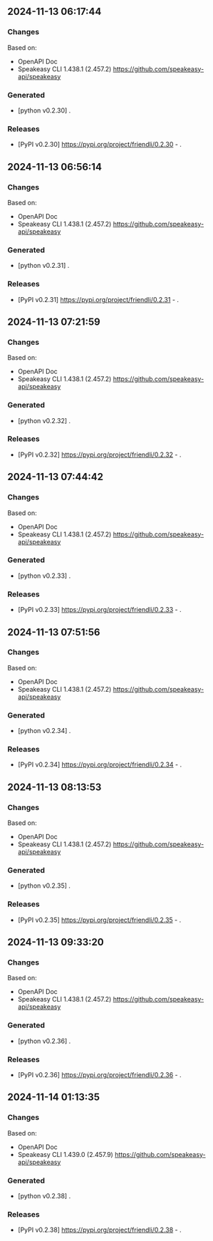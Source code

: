 

## 2024-11-13 06:17:44
### Changes
Based on:
- OpenAPI Doc  
- Speakeasy CLI 1.438.1 (2.457.2) https://github.com/speakeasy-api/speakeasy
### Generated
- [python v0.2.30] .
### Releases
- [PyPI v0.2.30] https://pypi.org/project/friendli/0.2.30 - .

## 2024-11-13 06:56:14
### Changes
Based on:
- OpenAPI Doc  
- Speakeasy CLI 1.438.1 (2.457.2) https://github.com/speakeasy-api/speakeasy
### Generated
- [python v0.2.31] .
### Releases
- [PyPI v0.2.31] https://pypi.org/project/friendli/0.2.31 - .

## 2024-11-13 07:21:59
### Changes
Based on:
- OpenAPI Doc  
- Speakeasy CLI 1.438.1 (2.457.2) https://github.com/speakeasy-api/speakeasy
### Generated
- [python v0.2.32] .
### Releases
- [PyPI v0.2.32] https://pypi.org/project/friendli/0.2.32 - .

## 2024-11-13 07:44:42
### Changes
Based on:
- OpenAPI Doc  
- Speakeasy CLI 1.438.1 (2.457.2) https://github.com/speakeasy-api/speakeasy
### Generated
- [python v0.2.33] .
### Releases
- [PyPI v0.2.33] https://pypi.org/project/friendli/0.2.33 - .

## 2024-11-13 07:51:56
### Changes
Based on:
- OpenAPI Doc  
- Speakeasy CLI 1.438.1 (2.457.2) https://github.com/speakeasy-api/speakeasy
### Generated
- [python v0.2.34] .
### Releases
- [PyPI v0.2.34] https://pypi.org/project/friendli/0.2.34 - .

## 2024-11-13 08:13:53
### Changes
Based on:
- OpenAPI Doc  
- Speakeasy CLI 1.438.1 (2.457.2) https://github.com/speakeasy-api/speakeasy
### Generated
- [python v0.2.35] .
### Releases
- [PyPI v0.2.35] https://pypi.org/project/friendli/0.2.35 - .

## 2024-11-13 09:33:20
### Changes
Based on:
- OpenAPI Doc  
- Speakeasy CLI 1.438.1 (2.457.2) https://github.com/speakeasy-api/speakeasy
### Generated
- [python v0.2.36] .
### Releases
- [PyPI v0.2.36] https://pypi.org/project/friendli/0.2.36 - .

## 2024-11-14 01:13:35
### Changes
Based on:
- OpenAPI Doc  
- Speakeasy CLI 1.439.0 (2.457.9) https://github.com/speakeasy-api/speakeasy
### Generated
- [python v0.2.38] .
### Releases
- [PyPI v0.2.38] https://pypi.org/project/friendli/0.2.38 - .